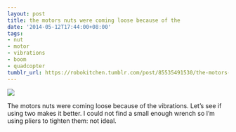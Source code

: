 ```yaml
---
layout: post
title: the motors nuts were coming loose because of the
date: '2014-05-12T17:44:00+08:00'
tags:
- nut
- motor
- vibrations
- boom
- quadcopter
tumblr_url: https://robokitchen.tumblr.com/post/85535491530/the-motors-nuts-were-coming-loose-because-of-the
---
```

 ![](https://64.media.tumblr.com/c40f5ff9b41c1485c5ecd40936a42321/tumblr_n5gzuyoJDR1sjwnlxo1_1280.jpg)  

The motors nuts were coming loose because of the vibrations. Let’s see if using two makes it better. I could not find a small enough wrench so I’m using pliers to tighten them: not ideal.

